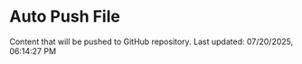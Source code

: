 # Auto Push File

Content that will be pushed to GitHub repository.
Last updated: 07/20/2025, 06:14:27 PM